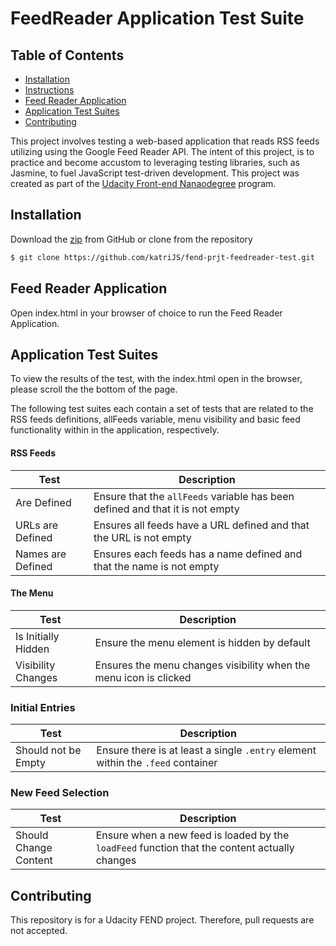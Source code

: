 # FeedReader Application Test Suite

## Table of Contents


* [Installation](#installation)
* [Instructions](#instructions)
* [Feed Reader Application](#feedreaderapplication)
* [Application Test Suites](#applicationtestsuites)
* [Contributing](#contributing)

This project involves testing a web-based application that reads RSS feeds utilizing using the Google Feed Reader API. The intent of this project, is to practice and become accustom to leveraging testing libraries, such as Jasmine, to fuel JavaScript test-driven development. This project was created as part of the [Udacity Front-end Nanaodegree] program.


## Installation

 Download the [zip] from GitHub or clone from the repository
 ```sh
 $ git clone https://github.com/katriJS/fend-prjt-feedreader-test.git
 ```

## Feed Reader Application

  Open index.html in your browser of choice to run the Feed Reader Application.


## Application Test Suites

To view the results of the test, with the index.html open in the browser, please scroll the the bottom of the page.

The following test suites each contain a set of tests that are related to the RSS feeds definitions, allFeeds variable, menu visibility and basic feed functionality within in the application, respectively.

#### RSS Feeds
| Test | Description |
| ------ | ------ |
| Are Defined | Ensure that the `allFeeds` variable has been defined and that it is not empty |
| URLs are Defined | Ensures all feeds have a URL defined and that the URL is not empty |
| Names are Defined | Ensures each feeds has a name defined and that the name is not empty |


#### The Menu
| Test | Description |
| ------ | ------ |
| Is Initially Hidden | Ensure the menu element is hidden by default |
| Visibility Changes | Ensures the menu changes visibility when the menu icon is clicked |


### Initial Entries
| Test | Description |
| ------ | ------ |
| Should not be Empty | Ensure there is at least a single `.entry` element within the `.feed` container |

### New Feed Selection
| Test | Description |
| ------ | ------ |
| Should Change Content | Ensure when a new feed is loaded by the `loadFeed` function that the content actually changes |



## Contributing

This repository is for a Udacity FEND project. Therefore, pull requests are not accepted.


[//]: # (reference links)

   [Udacity Front-end Nanaodegree]: <https://www.udacity.com/course/front-end-web-developer-nanodegree--nd0011>
   [zip]: <https://github.com/katriJS/fend-prjt-feedreader-test/archive/master.zip>
